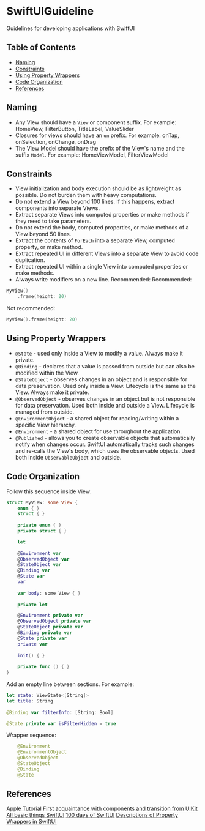 # SwiftUIGuideline

Guidelines for developing applications with SwiftUI

## Table of Contents

- [Naming](#naming)
- [Constraints](#constraints)
- [Using Property Wrappers](#using-property-wrappers)
- [Code Organization](#code-organization)
- [References](#references)

## Naming

- Any View should have a `View` or component suffix. For example: HomeView, FilterButton, TitleLabel, ValueSlider
- Closures for views should have an `on` prefix. For example: onTap, onSelection, onChange, onDrag
- The View Model should have the prefix of the View's name and the suffix `Model`. For example: HomeViewModel, FilterViewModel

## Constraints

- View initialization and body execution should be as lightweight as possible. Do not burden them with heavy computations.
- Do not extend a View beyond 100 lines. If this happens, extract components into separate Views.
- Extract separate Views into computed properties or make methods if they need to take parameters.
- Do not extend the body, computed properties, or make methods of a View beyond 50 lines.
- Extract the contents of `ForEach` into a separate View, computed property, or make method.
- Extract repeated UI in different Views into a separate View to avoid code duplication.
- Extract repeated UI within a single View into computed properties or make methods.
- Always write modifiers on a new line. Recommended:
Recommended:
```swift
MyView()
    .frame(height: 20)
```
Not recommended:
```swift
MyView().frame(height: 20)
```

## Using Property Wrappers

- `@State` - used only inside a View to modify a value. Always make it private.
- `@Binding` - declares that a value is passed from outside but can also be modified within the View.
- `@StateObject` - observes changes in an object and is responsible for data preservation. Used only inside a View. Lifecycle is the same as the View. Always make it private.
- `@ObservedObject` - observes changes in an object but is not responsible for data preservation. Used both inside and outside a View. Lifecycle is managed from outside.
- `@EnvironmentObject` - a shared object for reading/writing within a specific View hierarchy.
- `@Environment` - a shared object for use throughout the application.
- `@Published` - allows you to create observable objects that automatically notify when changes occur. SwiftUI automatically tracks such changes and re-calls the View's body, which uses the observable objects. Used both inside `ObservableObject` and outside.


## Code Organization

Follow this sequence inside View:

```swift
struct MyView: some View {
    enum { }
    struct { }
 
    private enum { }
    private struct { }

    let
    
    @Environment var 
    @ObservedObject var 
    @StateObject var 
    @Binding var 
    @State var 
    var
    
    var body: some View { }
    
    private let 

    @Environment private var 
    @ObservedObject private var 
    @StateObject private var 
    @Binding private var 
    @State private var 
    private var 
    
    init() { }
    
    private func () { }
}
```

Add an empty line between sections. For example:
```swift
let state: ViewState<[String]>
let title: String
    
@Binding var filterInfo: [String: Bool]

@State private var isFilterHidden = true
```

Wrapper sequence:

```swift
    @Environment
    @EnvironmentObject
    @ObservedObject 
    @StateObject 
    @Binding 
    @State
```

## References

[Apple Tutorial](https://developer.apple.com/tutorials/swiftui/)
[First acquaintance with components and transition from UIKit](https://github.com/SimpleBoilerplates/SwiftUI-Cheat-Sheet)
[All basic things SwiftUI](https://fuckingswiftui.com)
[100 days of SwiftUI](https://www.hackingwithswift.com/100/swiftui)
[Descriptions of Property Wrappers in SwiftUI](https://disk.yandex.ru/i/5C8sPIZwXVOC7g)


